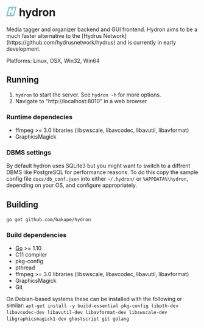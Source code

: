 <h1>
   <img src="logo/Hydron.png" alt="Hydron" height="25px"> hydron
</h1>
Media tagger and organizer backend and GUI frontend.
Hydron aims to be a much faster alternative to the
[Hydrus Network](https://github.com/hydrusnetwork/hydrus) and is currently in
early development.

Platforms: Linux, OSX, Win32, Win64

## Running

1. `hydron` to start the server. See `hydron -h` for more options.
2. Navigate to "http://localhost:8010" in a web browser

### Runtime dependecies
* ffmpeg >= 3.0 libraries (libswscale, libavcodec, libavutil, libavformat)
* GraphicsMagick

### DBMS settings

By default hydron uses SQLite3 but you might want to switch to a diffrent
DBMS like PostgreSQL for performance reasons. To do this copy the sample config
file `docs/db_conf.json` into either `~/.hydron/` or `%APPDATA%\hydron`,
depending on your OS, and configure appropriately.

## Building

`go get github.com/bakape/hydron`

### Build dependencies
* [Go](https://golang.org/doc/install) >= 1.10
* C11 compiler
* pkg-config
* pthread
* ffmpeg >= 3.0 libraries (libswscale, libavcodec, libavutil, libavformat)
* GraphicsMagick
* Git

On Debian-based systems these can be installed with the following or similar:
`apt-get install -y build-essential pkg-config libpth-dev libavcodec-dev libavutil-dev libavformat-dev libswscale-dev libgraphicsmagick1-dev ghostscript git golang`
